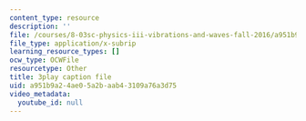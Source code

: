 ```yaml
---
content_type: resource
description: ''
file: /courses/8-03sc-physics-iii-vibrations-and-waves-fall-2016/a951b9a24ae05a2baab43109a76a3d75_kKIQ1h9UuA.vtt
file_type: application/x-subrip
learning_resource_types: []
ocw_type: OCWFile
resourcetype: Other
title: 3play caption file
uid: a951b9a2-4ae0-5a2b-aab4-3109a76a3d75
video_metadata:
  youtube_id: null
---
```


